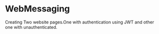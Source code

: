 # WebMessaging

Creating Two website pages.One with authentication using JWT and other one with unauthenticated.
